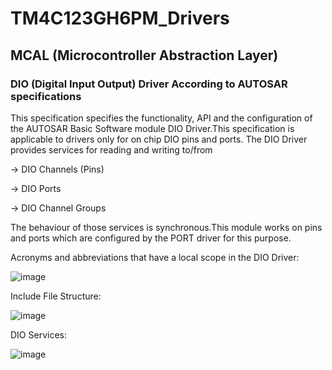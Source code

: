 # TM4C123GH6PM_Drivers 

## MCAL (Microcontroller Abstraction Layer)

### DIO (Digital Input Output) Driver According to AUTOSAR specifications

This specification specifies the functionality, API and the configuration of the AUTOSAR Basic Software module DIO Driver.This specification is applicable to drivers only for on chip DIO pins and ports. 
The DIO Driver provides services for reading and writing to/from

-> DIO Channels (Pins)

->  DIO Ports

->  DIO Channel Groups

The behaviour of those services is synchronous.This module works on pins and ports which are configured by the PORT driver for this purpose.

Acronyms and abbreviations that have a local scope in the DIO Driver:

![image](https://github.com/SeifAhmed25/TM4C123GH6PM-Drivers/assets/64741466/6bcab541-c721-4af7-9fc2-919037dab366) 

Include File Structure: 

![image](https://github.com/SeifAhmed25/TM4C123GH6PM-Drivers/assets/64741466/3a00620b-3274-459d-b289-858705f34c75)

DIO Services: 

![image](https://github.com/SeifAhmed25/TM4C123GH6PM-Drivers/assets/64741466/66039fb4-0885-46f4-99a4-573aea69d048)


